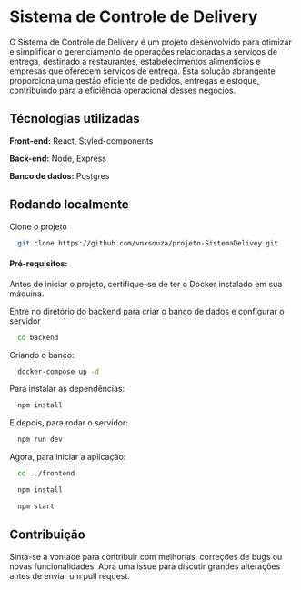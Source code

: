 
# Sistema de Controle de Delivery

O Sistema de Controle de Delivery é um projeto desenvolvido para otimizar e simplificar o gerenciamento de operações relacionadas a serviços de entrega, destinado a restaurantes, estabelecimentos alimentícios e empresas que oferecem serviços de entrega. Esta solução abrangente proporciona uma gestão eficiente de pedidos, entregas e estoque, contribuindo para a eficiência operacional desses negócios.

## Técnologias utilizadas

**Front-end:** React, Styled-components

**Back-end:** Node, Express

**Banco de dados:** Postgres


## Rodando localmente

Clone o projeto

```bash
  git clone https://github.com/vnxsouza/projeto-SistemaDelivey.git
```

#### Pré-requisitos:

Antes de iniciar o projeto, certifique-se de ter o Docker instalado em sua máquina.

Entre no diretório do backend para criar o banco de dados e configurar o servidor

```bash
  cd backend
```

Criando o banco:

```bash
  docker-compose up -d
```

Para instalar as dependências:

```bash
  npm install
```

E depois, para rodar o servidor: 

```bash
  npm run dev
```

Agora, para iniciar a aplicação:

```bash
  cd ../frontend
```

```bash
  npm install
```

```bash
  npm start
```


## Contribuição

Sinta-se à vontade para contribuir com melhorias, correções de bugs ou novas funcionalidades. Abra uma issue para discutir grandes alterações antes de enviar um pull request.

